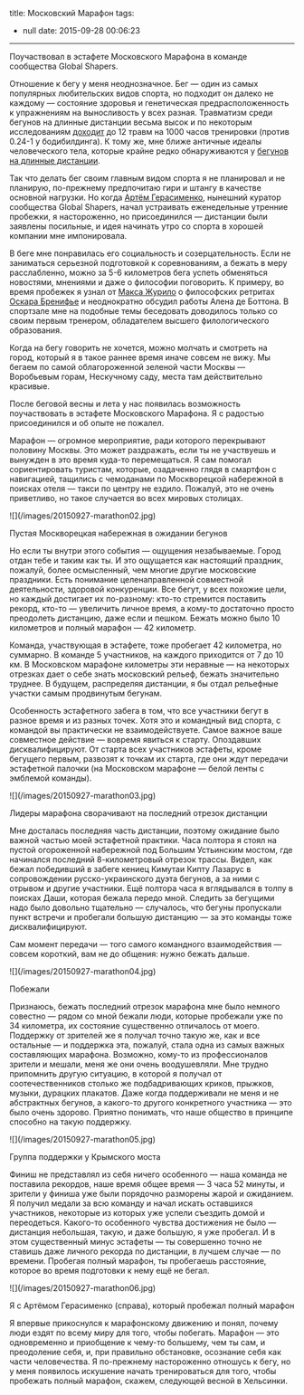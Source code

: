 title: Московский Марафон
tags:
  - null
date: 2015-09-28 00:06:23
---


Поучаствовал в эстафете Московского Марафона в команде сообщества Global Shapers. 

Отношение к бегу у меня неоднозначное. Бег — один из самых популярных любительских видов спорта, но подходит он далеко не каждому — состояние здоровья и генетическая предрасположенность к упражнениям на выносливость у всех разная. Травматизм среди бегунов на длинные дистанции весьма высок и по некоторым исследованиям [доходит][1] до 12 травм на 1000 часов тренировки (против 0.24-1 у бодибилдинга). К тому же, мне ближе античные идеалы человеческого тела, которые крайне редко обнаруживаются у [бегунов на длинные дистанции][2].

Так что делать бег своим главным видом спорта я не планировал и не планирую, по-прежнему предпочитаю гири и штангу в качестве основной нагрузки. Но когда [Артём Герасименко][3], нынешний куратор сообщества Global Shapers, начал устраивать еженедельные утренние пробежки, я настороженно, но присоединился — дистанции были заявлены посильные, и идея начинать утро со спорта в хорошей компании мне импонировала.

В беге мне понравилась его социальность и созерцательность. Если не заниматься серьезной подготовкой к соревнованиям, а бежать в меру расслабленно, можно за 5-6 километров бега успеть обменяться новостями, мнениями и даже о философии поговорить. К примеру, во время пробежек я узнал от [Макса Журило][4] о философских ретритах [Оскара Бренифье][5] и неоднократно обсудил работы Алена де Боттона. В спортзале мне на подобные темы беседовать доводилось только со своим первым тренером, обладателем высшего филологического образования.

Когда на бегу говорить не хочется, можно молчать и смотреть на город, который я в такое раннее время иначе совсем не вижу. Мы бегаем по самой облагороженной зеленой части Москвы — Воробьевым горам, Нескучному саду, места там действительно красивые.



После беговой весны и лета у нас появилась возможность поучаствовать в эстафете Московского Марафона. Я с радостью присоединился и об опыте не пожалел.

Марафон — огромное мероприятие, ради которого перекрывают половину Москвы. Это может раздражать, если ты не участвуешь и вынужден в это время куда-то перемещаться. Я сам помогал сориентировать туристам, которые, озадаченно глядя в смартфон с навигацией, тащились с чемоданами по Москворецкой набережной в поисках отеля — такси по центру не ездило. Пожалуй, это не очень приветливо, но такое случается во всех мировых столицах.

<div class="illustration">![](/images/20150927-marathon02.jpg)</div>
<p class="legend legend--center">Пустая Москворецкая набережная в ожидании бегунов</p>

Но если ты внутри этого события —  ощущения незабываемые. Город отдан тебе и таким как ты. И это ощущается как настоящий праздник, пожалуй, более осмысленный, чем многие другие московские праздники. Есть понимание целенаправленной совместной деятельности, здоровой конкуренции. Все бегут, у всех похожие цели, но каждый достигает их по-разному: кто-то стремится поставить рекорд, кто-то — увеличить личное время, а кому-то достаточно просто преодолеть дистанцию, даже если и пешком. Бежать можно было 10 километров и полный марафон — 42 километр.

Команда, участвующая в эстафете, тоже пробегает 42 километра, но суммарно. В команде 5 участников, на каждого приходится от 7 до 10 км. В Московском марафоне километры эти неравные — на некоторых отрезках дает о себе знать московский рельеф, бежать значительно труднее. В будущем, распределяя дистанции, я бы отдал рельефные участки самым продвинутым бегунам. 

Особенность эстафетного забега в том, что все участники бегут в разное время и из разных точек. Хотя это и командный вид спорта, с командой вы практически не взаимодействуете. Самое важное ваше совместное действие — вовремя явиться к старту. Опоздавших дисквалифицируют. От старта всех участников эстафеты, кроме бегущего первым, развозят к точкам их старта, где они ждут передачи эстафетной палочки (на Московском марафоне — белой ленты с эмблемой команды). 

<div class="illustration">![](/images/20150927-marathon03.jpg)</div>
<p class="legend legend--center">Лидеры марафона сворачивают на последний отрезок дистанции</p>

Мне досталась последняя часть дистанции, поэтому ожидание было важной частью моей эстафетной практики. Часа полтора я стоял на пустой огороженной набережной под Большим Устьинским мостом, где начинался последний 8-километровый отрезок трассы. Видел, как бежал победивший в забеге кениец  Кимутаи Кипту Лазарус в сопровождении русско-украинского дуэта бегунов, а за ними с отрывом и другие участники. Ещё полтора часа я вглядывался в толпу в поисках Даши, которая бежала передо мной. Следить за бегущими надо было довольно тщательно — случалось, что бегуны пропускали пункт встречи и пробегали большую дистанцию — за это команды тоже дисквалифицируют.


Сам момент передачи — того самого командного взаимодействия —  совсем короткий, вам не до общения: нужно бежать дальше. 

<div class="illustration">![](/images/20150927-marathon04.jpg)</div>
<p class="legend legend--center">Побежали</p>

Признаюсь, бежать последний отрезок марафона мне было немного совестно — рядом со мной бежали люди, которые пробежали уже по 34 километра, их состояние существенно отличалось от моего. Поддержку от зрителей же я получал точно такую же, как и все остальные — и поддержка эта, пожалуй, стала одна из самых важных составляющих марафона. Возможно, кому-то из профессионалов зрители и мешали, меня же они очень воодушевляли. Мне трудно припомнить другую ситуацию, в которой я получал от соотечественников столько же подбадривающих криков, прыжков, музыки, дурацких плакатов. Даже когда поддерживали не меня и не абстрактных бегунов, а какого-то другого конкретного участника — это было очень здорово. Приятно понимать, что наше общество в принципе способно на такую поддержку.

<div class="illustration">![](/images/20150927-marathon05.jpg)</div>
<p class="legend legend--center">Группа поддержки у Крымского моста</p>



Финиш не представлял из себя ничего особенного — наша команда не поставила рекордов, наше время общее время — 3 часа 52 минуты, и зрители у финиша уже были порядочно разморены жарой и ожиданием. Я получил медали за всю команду и начал искать оставшихся участников, некоторые из которых уже успели съездить домой и переодеться. Какого-то особенного чувства достижения не было —  дистанция небольшая, такую, и даже большую, я уже пробегал. И в этом существенный минус эстафеты — ты совершенно точно не ставишь даже личного рекорда по дистанции, в лучшем случае — по времени. Пробегая полный марафон, ты пробегаешь расстояние, которое во время подготовки к нему ещё не бегал.

<div class="illustration">![](/images/20150927-marathon06.jpg)</div>
<p class="legend legend--center">Я с Артёмом Герасименко (справа), который пробежал полный марафон</p>

Я впервые прикоснулся к марафонскому движению и понял, почему люди ездят по всему миру для того, чтобы побегать. Марафон — это   одновременно и приобщение к чему-то большему, чем ты сам, и преодоление себя, и, при правильно обстановке, осознание себя как части человечества. Я по-прежнему настороженно отношусь к бегу, но у меня появилось искушение начать тренироваться для того, чтобы пробежать полный марафон, скажем, следующей весной в Хельсинки.

[1]:	http://www.strengthandconditioningresearch.com/2014/07/08/injury-strength-sports/
[2]:	https://www.google.ru/search?q=marathon+winner&safe=off&es_sm=91&source=lnms&tbm=isch&sa=X&ved=0CAcQ_AUoAWoVChMIzOqDr-qXyAIVyepyCh3hagBk&biw=1240&bih=634
[3]:	http://newrunners.ru/mag/mir-beg-i-lyubov-na-blizhnem-vostoke-otchyot-o-bej/
[4]:	http://www.the-village.ru/village/business/svoemesto/148187-run
[5]:	http://www.pratiques-philosophiques.fr/?lang=en